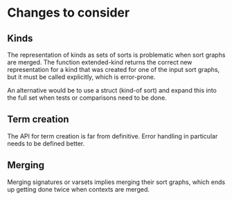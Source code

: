 # Changes to consider

## Kinds

The representation of kinds as sets of sorts is problematic when sort graphs are merged. The function extended-kind returns the correct new representation for a kind that was created for one of the input sort graphs, but it must be called explicitly, which is error-prone.

An alternative would be to use a struct (kind-of sort) and expand this into the full set when tests or comparisons need to be done.

## Term creation

The API for term creation is far from definitive. Error handling in particular needs to be defined better.

## Merging

Merging signatures or varsets implies merging their sort graphs, which ends up getting done twice when contexts are merged.
